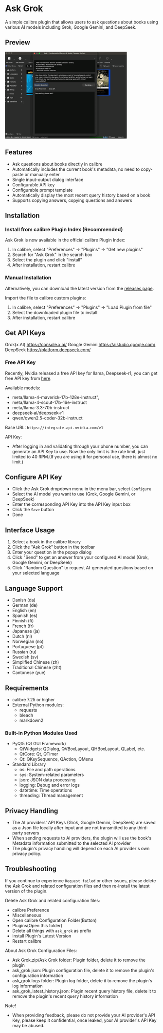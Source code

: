 # Ask Grok

A simple calibre plugin that allows users to ask questions about books using various AI models including Grok, Google Gemini, and DeepSeek.

## Preview

<img src="https://github.com/sheldonrrr/ask_grok/blob/main/ask_grok_gif_preview.gif" width="400">

## Features

- Ask questions about books directly in calibre
- Automatically includes the current book's metadata, no need to copy-paste or manually enter
- Single input-output dialog interface
- Configurable API key
- Configurable prompt template
- Automatically display the most recent query history based on a book
- Supports copying answers, copying questions and answers

## Installation

### Install from calibre Plugin Index (Recommended)

Ask Grok is now available in the official calibre Plugin Index:

1. In calibre, select "Preferences" -> "Plugins" -> "Get new plugins"
2. Search for "Ask Grok" in the search box
3. Select the plugin and click "Install"
4. After installation, restart calibre

### Manual Installation

Alternatively, you can download the latest version from the [releases page](https://github.com/sheldonrrr/ask_grok/releases).

Import the file to calibre custom plugins:

1. In calibre, select "Preferences" -> "Plugins" -> "Load Plugin from file"
2. Select the downloaded plugin file to install
3. After installation, restart calibre

## Get API Keys

Grok(x.AI) https://console.x.ai/
Google Gemini https://aistudio.google.com/
DeepSeek https://platform.deepseek.com/

### Free API Key

Recently, Nvidia released a free API key for llama, Deepseek-r1, you can get free API key from [here](https://build.nvidia.com/).

Available models:
- meta/llama-4-maverick-17b-128e-instruct",
- meta/llama-4-scout-17b-16e-instruct
- meta/llama-3.3-70b-instruct
- deepseek-ai/deepseek-r1
- qwen/qwen2.5-coder-32b-instruct

Base URL:
`https://integrate.api.nvidia.com/v1`

API Key:
- After logging in and validating through your phone number, you can generate an API Key to use. Now the only limit is the rate limit, just limited to 40 RPM.(If you are using it for personal use, there is almost no limit.)

## Configure API Key

  - Click the Ask Grok dropdown menu in the menu bar, select `Configure`
  - Select the AI model you want to use (Grok, Google Gemini, or DeepSeek)
  - Enter the corresponding API Key into the API Key input box
  - Click the `Save` button
  - Done

## Interface Usage

1. Select a book in the calibre library
2. Click the "Ask Grok" button in the toolbar
3. Enter your question in the popup dialog
4. Click "Send" to get an answer from your configured AI model (Grok, Google Gemini, or DeepSeek)
5. Click "Random Question" to request AI-generated questions based on your selected language

## Language Support

- Danish (da)
- German (de)
- English (en)
- Spanish (es)
- Finnish (fi)
- French (fr)
- Japanese (ja)
- Dutch (nl)
- Norwegian (no)
- Portuguese (pt)
- Russian (ru)
- Swedish (sv)
- Simplified Chinese (zh)
- Traditional Chinese (zht)
- Cantonese (yue)

## Requirements

- calibre 7.25 or higher
- External Python modules:
  - requests
  - bleach
  - markdown2

### Built-in Python Modules Used

- PyQt5 (Qt GUI Framework)
  - QtWidgets: QDialog, QVBoxLayout, QHBoxLayout, QLabel, etc.
  - QtCore: Qt, QTimer
  - Qt: QKeySequence, QAction, QMenu
- Standard Library
  - os: File and path operations
  - sys: System-related parameters
  - json: JSON data processing
  - logging: Debug and error logs
  - datetime: Time operations
  - threading: Thread management

## Privacy Handling

- The AI providers' API Keys (Grok, Google Gemini, DeepSeek) are saved as a Json file locally after input and are not transmitted to any third-party servers
- When sending requests to AI providers, the plugin will use the book's Metadata information submitted to the selected AI provider
- The plugin's privacy handling will depend on each AI provider's own privacy policy.

## Troubleshooting

If you continue to experience `Request failed` or other issues, please delete the Ask Grok and related configuration files and then re-install the latest version of the plugin.

Delete Ask Grok and related configuration files:
- calibre Preference
- Miscellaneous
- Open calibre Configuration Folder(Button)
- Plugins(Open this folder)
- Delete all things with `ask_grok` as prefix
- Install Plugin's Latest Version
- Restart calibre

About Ask Grok Configuration Files:
- Ask Grok.zip/Ask Grok folder: Plugin folder, delete it to remove the plugin
- ask_grok.json: Plugin configuration file, delete it to remove the plugin's configuration information
- ask_grok.logs folder: Plugin log folder, delete it to remove the plugin's log information
- ask_grok_latest_history.json: Plugin recent query history file, delete it to remove the plugin's recent query history information

Note!
- When providing feedback, please do not provide your AI provider's API Key, please keep it confidential, once leaked, your AI provider's API Key may be abused.